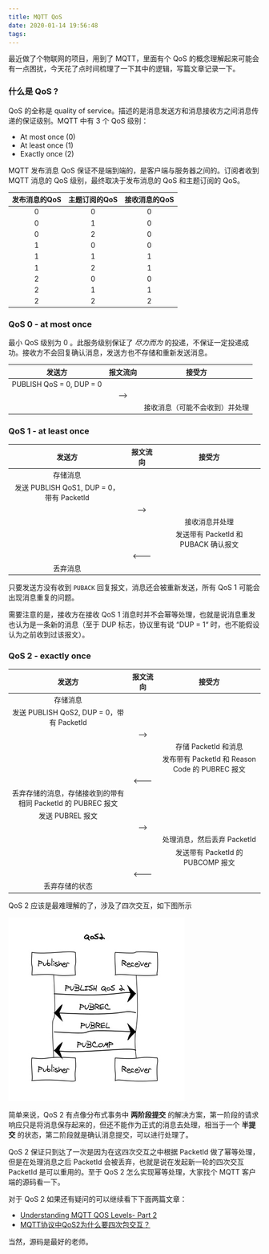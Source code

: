 ```yaml
---
title: MQTT QoS
date: 2020-01-14 19:56:48
tags:
---
```


最近做了个物联网的项目，用到了 MQTT，里面有个 QoS 的概念理解起来可能会有一点困扰，今天花了点时间梳理了一下其中的逻辑，写篇文章记录一下。

### 什么是 QoS ?

QoS 的全称是 quality of service。描述的是消息发送方和消息接收方之间消息传递的保证级别。MQTT 中有 3 个 QoS 级别：

- At most once (0)
- At least once (1)
- Exactly once (2)

MQTT 发布消息 QoS 保证不是端到端的，是客户端与服务器之间的。订阅者收到 MQTT 消息的 QoS 级别，最终取决于发布消息的 QoS 和主题订阅的 QoS。

| 发布消息的QoS | 主题订阅的QoS | 接收消息的QoS |
| :-----:| :----: | :----: |
| 0 | 0 | 0 |
| 0 | 1 | 0 |
| 0 | 2 | 0 |
| 1 | 0 | 0 |
| 1 | 1 | 1 |
| 1 | 2 | 1 |
| 2 | 0 | 0 |
| 2 | 1 | 1 |
| 2 | 2 | 2 |

### QoS 0 - at most once

最小 QoS 级别为 0 。此服务级别保证了 *尽力而为* 的投递，不保证一定投递成功。接收方不会回复确认消息，发送方也不存储和重新发送消息。

| 发送方 | 报文流向 | 接受方 |
| :-----:| :----: | :----: |
| PUBLISH QoS = 0, DUP = 0 |  |  |
|  | —> |  |
|  |  | 接收消息（可能不会收到）并处理 |

### QoS 1 - at least once

| 发送方 | 报文流向 | 接受方 |
| :-----:| :----: | :----: |
| 存储消息 |  |  |
| 发送 PUBLISH QoS1, DUP = 0，带有 Packetld | |  |
|  | —> |  |
|  |  |接收消息并处理  |
|  |  | 发送带有 Packetld 和 PUBACK 确认报文 |
|  | <--- |  |
| 丢弃消息 |  |  |

只要发送方没有收到 `PUBACK` 回复报文，消息还会被重新发送，所有 QoS 1 可能会出现消息重复的问题。

需要注意的是，接收方在接收 QoS 1 消息时并不会幂等处理，也就是说消息重发也认为是一条新的消息（至于 DUP 标志，协议里有说 “DUP = 1“ 时，也不能假设认为之前收到过该报文）。

### QoS 2 - exactly once

| 发送方 | 报文流向 | 接受方 |
| :-----:| :----: | :----: |
| 存储消息 |  |  |
| 发送 PUBLISH QoS2, DUP = 0，带有 PacketId ||  |
|  | —> |  |
|  |  |存储 PacketId 和消息  |
|  |  | 发布带有 Packetld 和 Reason Code 的 PUBREC 报文|
|  | <--- |  |
| 丢弃存储的消息，存储接收到的带有相同 PacketId 的 PUBREC 报文 |  |  |
| 发送 PUBREL 报文 |  |  |
|  | —> |  |
|  | | 处理消息，然后丢弃 PacketId |
|  | | 发送带有 PacketId 的 PUBCOMP 报文 |
|  | <--- |  |
| 丢弃存储的状态 | | |

QoS 2 应该是最难理解的了，涉及了四次交互，如下图所示

![QoS 2](https://raw.githubusercontent.com/rason/rason.github.io/master/image/qos2.png)

简单来说，QoS 2 有点像分布式事务中 **两阶段提交** 的解决方案，第一阶段的请求响应只是将消息保存起来的，但还不能作为正式的消息去处理，相当于一个 **半提交** 的状态，第二阶段就是确认消息提交，可以进行处理了。

QoS 2 保证只到达了一次是因为在这四次交互之中根据 PacketId 做了幂等处理，但是在处理消息之后 PacketId 会被丢弃，也就是说在发起新一轮的四次交互 PacketId 是可以重用的。至于 QoS 2 怎么实现幂等处理，大家找个 MQTT 客户端的源码看一下。

对于 QoS 2 如果还有疑问的可以继续看下下面两篇文章：

- [Understanding MQTT QOS Levels- Part 2](http://www.steves-internet-guide.com/understanding-mqtt-qos-2/)
- [MQTT协议中QoS2为什么要四次包交互？](https://www.zhihu.com/question/54000916)

当然，源码是最好的老师。







